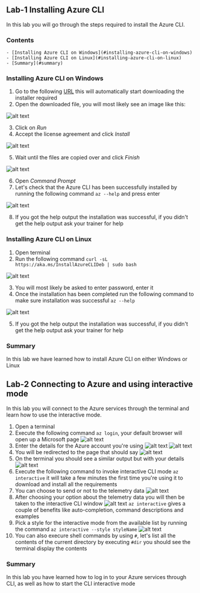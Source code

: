 ## Lab-1 Installing Azure CLI

In this lab you will go through the steps required to install the Azure CLI.

<!--TOC_START-->
### Contents
	- [Installing Azure CLI on Windows](#installing-azure-cli-on-windows)
	- [Installing Azure CLI on Linux](#installing-azure-cli-on-linux)
	- [Summary](#summary)

<!--TOC_END-->
### Installing Azure CLI on Windows
1. Go to the following [URL](https://aka.ms/installazurecliwindows) this will automatically start downloading the 
installer required
2. Open the downloaded file, you will most likely see an image like this:

![alt text](https://imgur.com/mq4ifPX.png)

3. Click on *Run*
4. Accept the license agreement and click *Install*

![alt text](https://imgur.com/bCxkRBt.png)

5. Wait until the files are copied over and click *Finish*

![alt text](https://imgur.com/M7FpuLz.png)

6. Open *Command Prompt*
7. Let's check that the Azure CLI has been successfully installed by running the following command
`az --help` and press enter

![alt text](https://imgur.com/wMIcO7n.png)

8. If you got the help output the installation was successful, if you didn't get the help output ask your trainer for help

### Installing Azure CLI on Linux
1. Open terminal
2. Run the following command `curl -sL https://aka.ms/InstallAzureCLIDeb | sudo bash`

![alt text](https://imgur.com/unsKxs0.png)

3. You will most likely be asked to enter password, enter it
4. Once the installation has been completed run the following command to make sure installation was successful
`az --help`

![alt text](https://imgur.com/4dwOni0.png)

5. If you got the help output the installation was successful, if you didn't get the help output ask your trainer for help

### Summary

In this lab we have learned how to install Azure CLI on either Windows or Linux

## Lab-2 Connecting to Azure and using interactive mode

In this lab you will connect to the Azure services through the terminal and learn how to use the interactive mode.

1. Open a terminal
2. Execute the following command `az login`, your default browser will open up a Microsoft page
![alt text](https://imgur.com/9JrgUun.png)
3. Enter the details for the Azure account you're using
![alt text](https://imgur.com/eaMdmKm.png)
![alt text](https://imgur.com/ArMpJiK.png)
4. You will be redirected to the page that should say
![alt text](https://imgur.com/M02EkhS.png)
5. On the terminal you should see a similar output but with your details
![alt text](https://imgur.com/r82AD9p.png)
6. Execute the following command to invoke interactive CLI mode `az interactive` it will take a few minutes the first 
time you're using it to download and install all the requirements
7. You can choose to send or not to the telemetry data
![alt text](https://imgur.com/gg8Y2WV.png)
8. After choosing your option about the telemetry data you will then be taken to the interactive CLI window
![alt text](https://imgur.com/J1igQfa.png)
`az interactive` gives a couple of benefits like auto-completion, command descriptions and examples
9. Pick a style for the interactive mode from the available list by running the command `az interactive --style styleName`
![alt text](https://imgur.com/IcNjm6S.png)
10. You can also execure shell commands by using `#`, let's list all the contents of the current directory by executing
`#dir` you should see the terminal display the contents

### Summary

In this lab you have learned how to log in to your Azure services through CLI, as well as how to start the CLI 
interactive mode